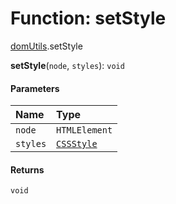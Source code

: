 # Function: setStyle

[domUtils](/en/auto-docs/utils/modules/domUtils.md).setStyle

**setStyle**(`node`, `styles`): `void`

#### Parameters

| Name | Type |
| :------ | :------ |
| `node` | `HTMLElement` |
| `styles` | [`CSSStyle`](/en/auto-docs/utils/types/CSSStyle.md) |

#### Returns

`void`
